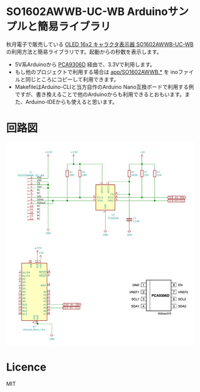 # SO1602AWWB-UC-WB Arduinoサンプルと簡易ライブラリ

秋月電子で販売している [OLED 16x2 キャラクタ表示器 SO1602AWWB-UC-WB](https://akizukidenshi.com/catalog/g/gP-08277/) の利用方法と簡易ライブラリです。起動からの秒数を表示します。

* 5V系Arduinoから [PCA9306D](https://akizukidenshi.com/catalog/g/gI-15017/) 経由で、3.3Vで利用します。
* もし他のプロジェクトで利用する場合は [app/SO1602AWWB.*](./app) を inoファイルと同じところにコピーして利用できます。
* MakefileはArduino-CLIと当方自作のArduino Nano互換ボードで利用する例ですが、書き換えることで他のArduinoからも利用できるとおもいます。また、Arduino-IDEからも使えると思います。

# 回路図

![image](./resources/images.png)

# Licence

MIT

